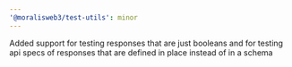 ```yaml
---
'@moralisweb3/test-utils': minor
---
```


Added support for testing responses that are just booleans and for testing api specs of responses that are defined in place instead of in a schema
